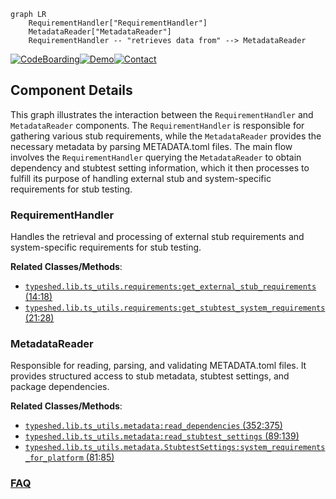 ```mermaid
graph LR
    RequirementHandler["RequirementHandler"]
    MetadataReader["MetadataReader"]
    RequirementHandler -- "retrieves data from" --> MetadataReader
```
[![CodeBoarding](https://img.shields.io/badge/Generated%20by-CodeBoarding-9cf?style=flat-square)](https://github.com/CodeBoarding/CodeBoarding)[![Demo](https://img.shields.io/badge/Try%20our-Demo-blue?style=flat-square)](https://www.codeboarding.org/demo)[![Contact](https://img.shields.io/badge/Contact%20us%20-%20contact@codeboarding.org-lightgrey?style=flat-square)](mailto:contact@codeboarding.org)

## Component Details

This graph illustrates the interaction between the `RequirementHandler` and `MetadataReader` components. The `RequirementHandler` is responsible for gathering various stub requirements, while the `MetadataReader` provides the necessary metadata by parsing METADATA.toml files. The main flow involves the `RequirementHandler` querying the `MetadataReader` to obtain dependency and stubtest setting information, which it then processes to fulfill its purpose of handling external stub and system-specific requirements for stub testing.

### RequirementHandler
Handles the retrieval and processing of external stub requirements and system-specific requirements for stub testing.


**Related Classes/Methods**:

- <a href="https://github.com/python/typeshed/blob/master/lib/ts_utils/requirements.py#L14-L18" target="_blank" rel="noopener noreferrer">`typeshed.lib.ts_utils.requirements:get_external_stub_requirements` (14:18)</a>
- <a href="https://github.com/python/typeshed/blob/master/lib/ts_utils/requirements.py#L21-L28" target="_blank" rel="noopener noreferrer">`typeshed.lib.ts_utils.requirements:get_stubtest_system_requirements` (21:28)</a>


### MetadataReader
Responsible for reading, parsing, and validating METADATA.toml files. It provides structured access to stub metadata, stubtest settings, and package dependencies.


**Related Classes/Methods**:

- <a href="https://github.com/python/typeshed/blob/master/lib/ts_utils/metadata.py#L352-L375" target="_blank" rel="noopener noreferrer">`typeshed.lib.ts_utils.metadata:read_dependencies` (352:375)</a>
- <a href="https://github.com/python/typeshed/blob/master/lib/ts_utils/metadata.py#L89-L139" target="_blank" rel="noopener noreferrer">`typeshed.lib.ts_utils.metadata:read_stubtest_settings` (89:139)</a>
- <a href="https://github.com/python/typeshed/blob/master/lib/ts_utils/metadata.py#L81-L85" target="_blank" rel="noopener noreferrer">`typeshed.lib.ts_utils.metadata.StubtestSettings:system_requirements_for_platform` (81:85)</a>




### [FAQ](https://github.com/CodeBoarding/GeneratedOnBoardings/tree/main?tab=readme-ov-file#faq)